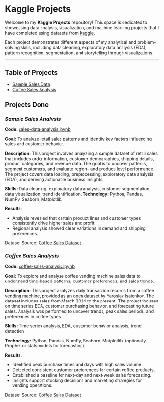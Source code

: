 # Kaggle Projects

Welcome to my **Kaggle Projects** repository! This space is dedicated to showcasing data analysis, visualization, and machine learning projects that I have completed using datasets from [Kaggle](https://www.kaggle.com/).

Each project demonstrates different aspects of my analytical and problem-solving skills, including data cleaning, exploratory data analysis (EDA), pattern recognition, segmentation, and storytelling through visualizations.

---

## Table of Projects 

- [Sample Sales Data](#sample-sales-analysis)
- [Coffee Sales Analysis](#coffee-sales-analysis)

## Projects Done

### *Sample Sales Analysis*

**Code:** [sales-data-analysis.ipynb](https://www.kaggle.com/datasets/kyanyoga/sample-sales-data/data) 

**Goal:** To analyze retail sales patterns and identify key factors influencing sales and customer behavior.

**Description:**
This project involves analyzing a sample dataset of retail sales that includes order information, customer demographics, shipping details, product categories, and revenue data. The goal is to uncover patterns, segment customers, and evaluate region- and product-level performance. The project covers data loading, preprocessing, exploratory data analysis (EDA), and deriving actionable business insights.

**Skills:** Data cleaning, exploratory data analysis, customer segmentation, data visualization, trend identification.
**Technology:** Python, Pandas, NumPy, Seaborn, Matplotlib.

**Results:**

- Analysis revealed that certain product lines and customer types consistently drive higher sales and profit.
- Regional analysis showed clear variations in demand and shipping preferences.

Dataset Source: [Coffee Sales Dataset](https://www.kaggle.com/datasets/ihelon/coffee-sales)

### *Coffee Sales Analysis*

**Code:** [coffee-sales-analysis.ipynb](https://www.kaggle.com/code/shivangi124/coffee-sales-analysis)

**Goal:** To explore and analyze coffee vending machine sales data to understand time-based patterns, customer preferences, and sales trends.

**Description:**
This project analyzes daily transaction records from a coffee vending machine, provided as an open dataset by Yaroslav Isaienkov. The dataset includes sales from March 2024 to the present. The project focuses on time series EDA, customer purchasing behavior, and forecasting future sales. Analysis was performed to uncover trends, peak sales periods, and preferences in coffee types.

**Skills:** Time series analysis, EDA, customer behavior analysis, trend detection

**Technology:** Python, Pandas, NumPy, Seaborn, Matplotlib, (optionally Prophet or statsmodels for forecasting).

**Results:**

- Identified peak purchase times and days with high sales volume.
- Detected consistent customer preferences for certain coffee products.
- Established a baseline for next-day and next-week sales forecasting.
- Insights support stocking decisions and marketing strategies for vending operations.

Dataset Source: [Coffee Sales Dataset](https://www.kaggle.com/datasets/ihelon/coffee-sales/data)

